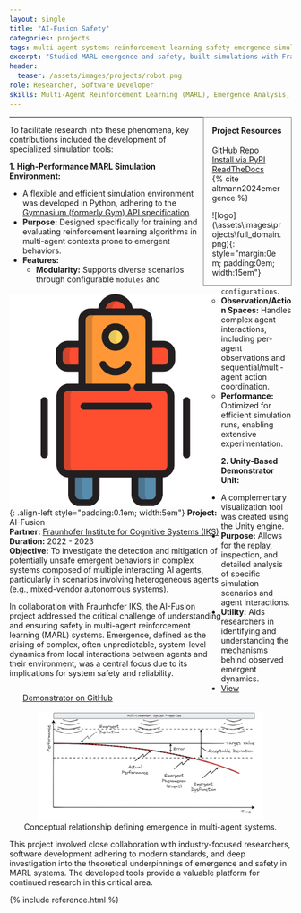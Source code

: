 ```yaml
---
layout: single
title: "AI-Fusion Safety"
categories: projects
tags: multi-agent-systems reinforcement-learning safety emergence simulation
excerpt: "Studied MARL emergence and safety, built simulations with Fraunhofer."
header:
  teaser: /assets/images/projects/robot.png
role: Researcher, Software Developer
skills: Multi-Agent Reinforcement Learning (MARL), Emergence Analysis, AI Safety, Simulation Environment Design, Python, Gymnasium API, Software Engineering, Unity (Visualization), Industry Collaboration
---
```


<div class="container">
  <div class="sidebar" style="float: right; width: 25%; border: 0.5px grey solid; padding: 15px;">
  <h4 style="margin-top: 0;">Project Resources</h4>
  <ul style="list-style: none; padding-left: 0;">
    <li><a href="https://github.com/illiumst/marl-factory-grid/" target="_blank" rel="noopener noreferrer"><i class="fab fa-fw fa-github" aria-hidden="true"></i> GitHub Repo</a></li>
    <li><a href="https://pypi.org/project/Marl-Factory-Grid/" target="_blank" rel="noopener noreferrer"><i class="fab fa-fw fa-python" aria-hidden="true"></i> Install via PyPI</a></li>
    <li><a href="https://marl-factory-grid.readthedocs.io/en/latest/" target="_blank" rel="noopener noreferrer"><i class="fas fa-fw fa-book" aria-hidden="true"></i> ReadTheDocs</a></li>
    <li><i class="fas fa-fw fa-file-alt" aria-hidden="true"></i> {% cite altmann2024emergence %}</li>
  </ul>
  ![logo](\assets\images\projects\full_domain.png){: style="margin:0em; padding:0em; width:15em"}
  </div>
  <div class="main-content" style="float: left; width: 75%;">
    
  ![Robot Arm Icon](/assets/images/projects/robot.png){: .align-left style="padding:0.1em; width:5em"}
  **Project:** AI-Fusion<br>
  **Partner:** [Fraunhofer Institute for Cognitive Systems (IKS)](https://www.iks.fraunhofer.de/)<br>
  **Duration:** 2022 - 2023<br>
  **Objective:** To investigate the detection and mitigation of potentially unsafe emergent behaviors in complex systems composed of multiple interacting AI agents, particularly in scenarios involving heterogeneous agents (e.g., mixed-vendor autonomous systems).

  In collaboration with Fraunhofer IKS, the AI-Fusion project addressed the critical challenge of understanding and ensuring safety in multi-agent reinforcement learning (MARL) systems. Emergence, defined as the arising of complex, often unpredictable, system-level dynamics from local interactions between agents and their environment, was a central focus due to its implications for system safety and reliability.
  </div>
</div>

---

To facilitate research into these phenomena, key contributions included the development of specialized simulation tools:

**1. High-Performance MARL Simulation Environment:**

*   A flexible and efficient simulation environment was developed in Python, adhering to the [Gymnasium (formerly Gym) API specification](https://gymnasium.farama.org/main/).
*   **Purpose:** Designed specifically for training and evaluating reinforcement learning algorithms in multi-agent contexts prone to emergent behaviors.
*   **Features:**
    *   **Modularity:** Supports diverse scenarios through configurable `modules` and `configurations`.
    *   **Observation/Action Spaces:** Handles complex agent interactions, including per-agent observations and sequential/multi-agent action coordination.
    *   **Performance:** Optimized for efficient simulation runs, enabling extensive experimentation.

**2. Unity-Based Demonstrator Unit:**

*   A complementary visualization tool was created using the Unity engine.
*   **Purpose:** Allows for the replay, inspection, and detailed analysis of specific simulation scenarios and agent interactions.
*   **Utility:** Aids researchers in identifying and understanding the mechanisms behind observed emergent dynamics.
*   [View Demonstrator on GitHub](https://github.com/illiumst/F-IKS_demonstrator)

<div style="clear: both;"></div>


<center>
  <img src="/assets/images/projects/rel_emergence.png" alt="Diagram illustrating the concept of emergence from interactions between agents and environment" style="padding:0.1em; width:80%">
  <figcaption>Conceptual relationship defining emergence in multi-agent systems.</figcaption>
</center>


This project involved close collaboration with industry-focused researchers, software development adhering to modern standards, and deep investigation into the theoretical underpinnings of emergence and safety in MARL systems. The developed tools provide a valuable platform for continued research in this critical area.

{% include reference.html %}
